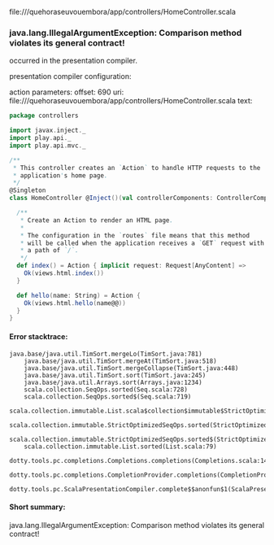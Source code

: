 file://<WORKSPACE>/quehoraseuvouembora/app/controllers/HomeController.scala
### java.lang.IllegalArgumentException: Comparison method violates its general contract!

occurred in the presentation compiler.

presentation compiler configuration:


action parameters:
offset: 690
uri: file://<WORKSPACE>/quehoraseuvouembora/app/controllers/HomeController.scala
text:
```scala
package controllers

import javax.inject._
import play.api._
import play.api.mvc._

/**
 * This controller creates an `Action` to handle HTTP requests to the
 * application's home page.
 */
@Singleton
class HomeController @Inject()(val controllerComponents: ControllerComponents) extends BaseController {

  /**
   * Create an Action to render an HTML page.
   *
   * The configuration in the `routes` file means that this method
   * will be called when the application receives a `GET` request with
   * a path of `/`.
   */
  def index() = Action { implicit request: Request[AnyContent] =>
    Ok(views.html.index())
  }

  def hello(name: String) = Action {
    Ok(views.html.hello(name@@))
  }
}

```



#### Error stacktrace:

```
java.base/java.util.TimSort.mergeLo(TimSort.java:781)
	java.base/java.util.TimSort.mergeAt(TimSort.java:518)
	java.base/java.util.TimSort.mergeCollapse(TimSort.java:448)
	java.base/java.util.TimSort.sort(TimSort.java:245)
	java.base/java.util.Arrays.sort(Arrays.java:1234)
	scala.collection.SeqOps.sorted(Seq.scala:728)
	scala.collection.SeqOps.sorted$(Seq.scala:719)
	scala.collection.immutable.List.scala$collection$immutable$StrictOptimizedSeqOps$$super$sorted(List.scala:79)
	scala.collection.immutable.StrictOptimizedSeqOps.sorted(StrictOptimizedSeqOps.scala:82)
	scala.collection.immutable.StrictOptimizedSeqOps.sorted$(StrictOptimizedSeqOps.scala:82)
	scala.collection.immutable.List.sorted(List.scala:79)
	dotty.tools.pc.completions.Completions.completions(Completions.scala:145)
	dotty.tools.pc.completions.CompletionProvider.completions(CompletionProvider.scala:139)
	dotty.tools.pc.ScalaPresentationCompiler.complete$$anonfun$1(ScalaPresentationCompiler.scala:150)
```
#### Short summary: 

java.lang.IllegalArgumentException: Comparison method violates its general contract!